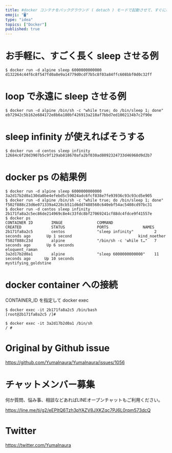 ```yaml
---
title: #docker コンテナをバックグラウンド ( detach ) モードで起動させて、すぐに終了しない方法。 (初心者向け)
emoji: "🖥"
type: "idea"
topics: ["Docker"]
published: true
---
```


# お手軽に、すごく長く sleep させる例

```
$ docker run -d alpine sleep 6000000000000
d132264c44f6c8f547fd0a8e9a14779d0cdf7b5c8f03a84ffc608bbf0d0c32ff
```

# loop で永遠に sleep させる例

```
$ docker run -d alpine /bin/sh -c "while true; do /bin/sleep 1; done"
eb72942c5b162e684172e8b6a180bf426913a218af7bbd7ed1002134b7c2f90e
```

# sleep infinity が使えればそうする

```
$ docker run -d centos sleep infinity
12684c6f20d3907b5c9f129ab818670afa2bf030ad8092324733d46968d9d2b7
```

# docker ps の結果例

```
$ docker run -d alpine sleep 6000000000000
3a2d17b2d0a130da0be4efebd5c59024adc6fcf838e7fe93936c93c93cd5e905
$ docker run -d alpine /bin/sh -c "while true; do /bin/sleep 1; done"
f502f888c23d6e071339a4228cb511d6dd7488560c640ebf54ac5408cd97bc31
$ docker run -d centos sleep infinity
2b171fa8a2c5ec86de214969c8e4c33fdc8bf27069241cf88dc4fdce9f41557e
$ docker ps
CONTAINER ID        IMAGE               COMMAND                  CREATED             STATUS              PORTS               NAMES
2b171fa8a2c5        centos              "sleep infinity"         2 seconds ago       Up 1 second                             kind_noether
f502f888c23d        alpine              "/bin/sh -c 'while t…"   7 seconds ago       Up 6 seconds                            eloquent_raman
3a2d17b2d0a1        alpine              "sleep 6000000000000"    11 seconds ago      Up 10 seconds                           mystifying_goldstine
```

# docker container への接続

CONTAINER_ID を指定して docker exec 

```
$ docker exec -it 2b171fa8a2c5 /bin/bash
[root@2b171fa8a2c5 /]#
```

```
$ docker exec -it 3a2d17b2d0a1 /bin/sh
/ #
```

# Original by Github issue

https://github.com/YumaInaura/YumaInaura/issues/1056








<!-- Update From Qiita API -->

# チャットメンバー募集


何か質問、悩み事、相談などあればLINEオープンチャットもご利用ください。

https://line.me/ti/g2/eEPltQ6Tzh3pYAZV8JXKZqc7PJ6L0rpm573dcQ





# Twitter


https://twitter.com/YumaInaura


<!-- Update From Qiita API -->


